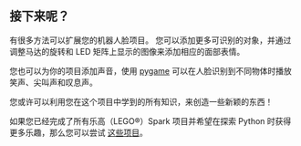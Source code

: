 ## 接下来呢？

有很多方法可以扩展您的机器人脸项目。 您可以添加更多可识别的对象，并通过调整马达的旋转和 LED 矩阵上显示的图像来添加相应的面部表情。

您也可以为你的项目添加声音，使用 [pygame](https://www.pygame.org/wiki/GettingStarted) 可以在人脸识别到不同物体时播放笑声、尖叫声和叹息声。

您或许可以利用您在这个项目中学到的所有知识，来创造一些新颖的东西！

如果您已经完成了所有乐高（LEGO®）Spark 项目并希望在探索 Python 时获得更多乐趣，那么您可以尝试 [这些项目](https://projects.raspberrypi.org/en/projects?software%5B%5D=python)。
